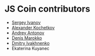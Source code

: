 JS Coin contributors
====================

* [Sergey Ivanov](https://github.com/ufocoder)
* [Alexander Kochetkov](http://kochetkov.online)
* [Andrey Antonov](https://github.com/p9gehka)
* [Denis Marokko](https://github.com/tartyga)
* [Dmitry Ivakhnenko](https://github.com/jeetiss)
* Ekaterina Kuyanec
